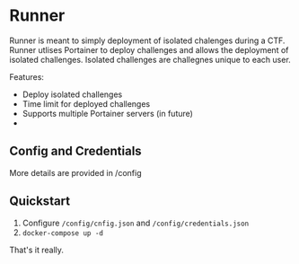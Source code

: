 # Runner 
Runner is meant to simply deployment of isolated chalenges during a CTF. Runner utlises Portainer to deploy challenges and allows the deployment of isolated challenges. Isolated challenges are challegnes unique to each user. 

Features:
- Deploy isolated challenges
- Time limit for deployed challenges
- Supports multiple Portainer servers (in future)
- 
## Config and Credentials
More details are provided in /config

## Quickstart
1. Configure `/config/cnfig.json` and `/config/credentials.json`
2. `docker-compose up -d`

That's it really. 